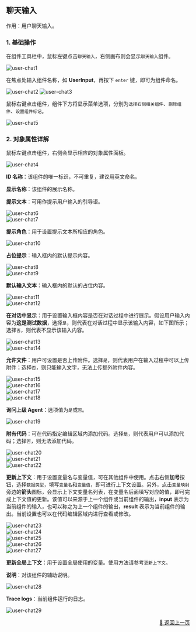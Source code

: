 ## 聊天输入

作用：用户聊天输入。

### 1. 基础操作

在组件工具栏中，鼠标左键点击`聊天输入`，右侧画布则会显示`聊天输入`组件。
<p>
    <img src="../../../assets/user-chat1_component_cn.jpg" alt="user-chat1" />
</p>

在焦点处输入组件名称，如 **UserInput**，再按下 `enter` 键，即可为组件命名。
<p>
    <img src="../../../assets/user-chat2_component_cn.jpg" alt="user-chat2" />
    <img src="../../../assets/user-chat3_component_cn.jpg" alt="user-chat3" />
</p>

鼠标右键点击组件，组件下方将显示菜单选项，分别为`选择右侧相关组件`、`删除组件`、`设置组件标记`。
<p>
    <img src="../../../assets/user-chat5_component_cn.jpg" alt="user-chat5" />
</p>

### 2. 对象属性详解

鼠标左键点击组件，右侧会显示相应的对象属性面板。
<p>
    <img src="../../../assets/user-chat4_component_cn.jpg" alt="user-chat4" />
</p>

**ID 名称**：该组件的唯一标识，不可重复，建议用英文命名。

**显示名称**：该组件的展示名称。

**提示文本**：可用作提示用户输入的引导语。

<div><img src="../../../assets/user-chat6_component_cn.jpg" alt="user-chat6" /></div>
<div><img src="../../../assets/user-chat7_component_cn.jpg" alt="user-chat7" /></div>

**提示角色**：用于设置提示文本所相应的角色。
<div><img src="../../../assets/user-chat10_component_cn.jpg" alt="user-chat10" /></div>

**占位提示**：输入框内的默认提示内容。

<div><img src="../../../assets/user-chat8_component_cn.jpg" alt="user-chat8" /></div>
<div><img src="../../../assets/user-chat9_component_cn.jpg" alt="user-chat9" /></div>

**默认输入文本**：输入框内的默认的占位内容。

<div><img src="../../../assets/user-chat11_component_cn.jpg" alt="user-chat11" /></div>
<div><img src="../../../assets/user-chat12_component_cn.jpg" alt="user-chat12" /></div>

**在对话中显示**：用于设置输入框内容是否在对话过程中进行展示。假设用户输入内容为**这是测试数据**，选择`是`，则代表在对话过程中显示该输入内容，如下图所示；选择`否`，则代表不显示该输入内容。

<div><img src="../../../assets/user-chat13_component_cn.jpg" alt="user-chat13" /></div>
<div><img src="../../../assets/user-chat14_component_cn.jpg" alt="user-chat14" /></div>

**允许文件**：用户可设置是否上传附件。选择`是`，则代表用户在输入过程中可以上传附件；选择`否`，则只能输入文字，无法上传额外附件内容。

<div><img src="../../../assets/user-chat15_component_cn.jpg" alt="user-chat15" /></div>
<div><img src="../../../assets/user-chat16_component_cn.jpg" alt="user-chat16" /></div>
<div><img src="../../../assets/user-chat17_component_cn.jpg" alt="user-chat17" /></div>
<div><img src="../../../assets/user-chat18_component_cn.jpg" alt="user-chat18" /></div>

**询问上级 Agent**：选项值为`是`或`否`。

<div><img src="../../../assets/user-chat19_component_cn.jpg" alt="user-chat19" /></div>

**附有代码**：可在代码指定编辑区域内添加代码。选择`是`，则代表用户可以添加代码；选择`否`，则无法添加代码。

<div><img src="../../../assets/user-chat20_component_cn.jpg" alt="user-chat20" /></div>
<div><img src="../../../assets/user-chat21_component_cn.jpg" alt="user-chat21" /></div>
<div><img src="../../../assets/user-chat22_component_cn.jpg" alt="user-chat22" /></div>

**更新上下文**：用于设置变量名与变量值，可在其他组件中使用。点击右侧**加号**按钮，选择`数据类型`，填写`变量名`和`变量值`，即可进行上下文设置。另外，点击`变量映射`旁边的**箭头**图标，会显示上下文变量名列表，在变量名后面填写对应的值，即可完成上下文值的更新。该值可以来源于上一个组件或当前组件的输出，**input** 表示为当前组件的输入，也可以称之为上一个组件的输出，**result** 表示为当前组件的输出。当前设置也可以在代码编辑区域内进行查看或修改。

<div><img src="../../../assets/user-chat23_component_cn.jpg" alt="user-chat23" /></div>
<div><img src="../../../assets/user-chat24_component_cn.jpg" alt="user-chat24" /></div>
<div><img src="../../../assets/user-chat25_component_cn.jpg" alt="user-chat25" /></div>
<div><img src="../../../assets/user-chat26_component_cn.jpg" alt="user-chat26" /></div>
<div><img src="../../../assets/user-chat27_component_cn.jpg" alt="user-chat27" /></div>

**更新全局上下文**：用于设置全局使用的变量。使用方法请参考`更新上下文`。

**说明**：对该组件的辅助说明。

<div><img src="../../../assets/user-chat28_component_cn.jpg" alt="user-chat28" /></div>

**Trace logs**：当前组件运行的日志。

<div><img src="../../../assets/user-chat29_component_cn.jpg" alt="user-chat29" /></div>


<p align="right" >
  <a href="../../components/common/index-zh_CN.md">
    🔗 返回上一页
  </a>
</p>

